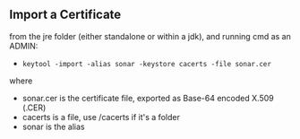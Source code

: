 ## Import a Certificate

from the jre folder (either standalone or within a jdk), and running cmd as an ADMIN:
- `keytool -import -alias sonar -keystore cacerts -file sonar.cer`

where 
- sonar.cer is the certificate file, exported as Base-64 encoded X.509 (.CER)
- cacerts is a file, use /cacerts if it's a folder
- sonar is the alias


